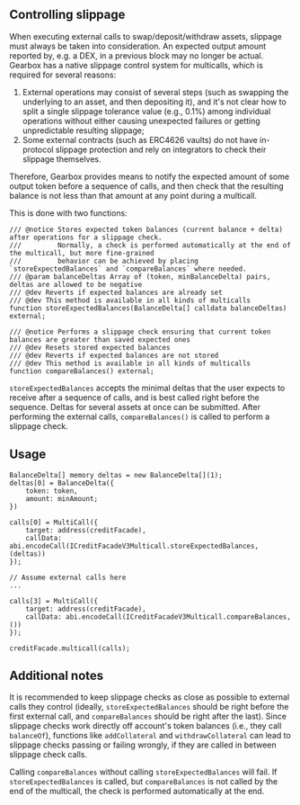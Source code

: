 ## Controlling slippage

When executing external calls to swap/deposit/withdraw assets, slippage must always be taken into consideration. An expected output amount reported by, e.g. a DEX, in a previous block may no longer be actual. Gearbox has a native slippage control system for multicalls, which is required for several reasons:

1. External operations may consist of several steps (such as swapping the underlying to an asset, and then depositing it), and it's not clear how to split a single slippage tolerance value (e.g., 0.1%) among individual operations without either causing unexpected failures or getting unpredictable resulting slippage;
2. Some external contracts (such as ERC4626 vaults) do not have in-protocol slippage protection and rely on integrators to check their slippage themselves.

Therefore, Gearbox provides means to notify the expected amount of some output token before a sequence of calls, and then check that the resulting balance is not less than that amount at any point during a multicall.

This is done with two functions:

```solidity
/// @notice Stores expected token balances (current balance + delta) after operations for a slippage check.
///         Normally, a check is performed automatically at the end of the multicall, but more fine-grained
///         behavior can be achieved by placing `storeExpectedBalances` and `compareBalances` where needed.
/// @param balanceDeltas Array of (token, minBalanceDelta) pairs, deltas are allowed to be negative
/// @dev Reverts if expected balances are already set
/// @dev This method is available in all kinds of multicalls
function storeExpectedBalances(BalanceDelta[] calldata balanceDeltas) external;

/// @notice Performs a slippage check ensuring that current token balances are greater than saved expected ones
/// @dev Resets stored expected balances
/// @dev Reverts if expected balances are not stored
/// @dev This method is available in all kinds of multicalls
function compareBalances() external;
```

`storeExpectedBalances` accepts the minimal deltas that the user expects to receive after a sequence of calls, and is best called right before the sequence. Deltas for several assets at once can be submitted. After performing the external calls, `compareBalances()` is called to perform a slippage check.

## Usage 

```solidity
BalanceDelta[] memory deltas = new BalanceDelta[](1);
deltas[0] = BalanceDelta({
    token: token,
    amount: minAmount;
})

calls[0] = MultiCall({
    target: address(creditFacade),
    callData: abi.encodeCall(ICreditFacadeV3Multicall.storeExpectedBalances, (deltas))
});

// Assume external calls here
...

calls[3] = MultiCall({
    target: address(creditFacade),
    callData: abi.encodeCall(ICreditFacadeV3Multicall.compareBalances, ())
});

creditFacade.multicall(calls);
```

## Additional notes

It is recommended to keep slippage checks as close as possible to external calls they control (ideally, `storeExpectedBalances` should be right before the first external call, and `compareBalances` should be right after the last). Since slippage checks work directly off account's token balances (i.e., they call `balanceOf`), functions like `addCollateral` and `withdrawCollateral` can lead to slippage checks passing or failing wrongly, if they are called in between slippage check calls.

Calling `compareBalances` without calling `storeExpectedBalances` will fail. If `storeExpectedBalances` is called, but `compareBalances` is not called by the end of the multicall, the check is performed automatically at the end.